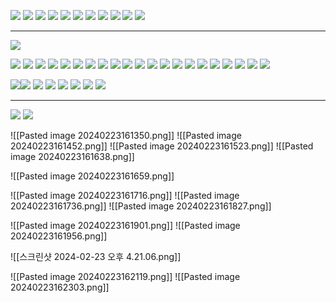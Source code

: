 ![](https://i.imgur.com/SE9164j.png)
![](https://i.imgur.com/h2RZkt7.png)
![](https://i.imgur.com/JHe02BV.png)
![](https://i.imgur.com/Kb9aOUu.png)
![](https://i.imgur.com/bOeGYyC.png)
![](https://i.imgur.com/ERe6q1B.png)
![](https://i.imgur.com/qQtbr8B.png)
![](https://i.imgur.com/0JLqc1x.png)
![](https://i.imgur.com/kybaUEW.png)
![](https://i.imgur.com/pUrMBhZ.png)
![](https://i.imgur.com/EDIeRYN.png)


----
![](https://i.imgur.com/nK1uzyK.png)

![](https://i.imgur.com/vsWU7Oc.png)
![](https://i.imgur.com/MC8NX8g.png)
![](https://i.imgur.com/gAJF3xC.png)
![](https://i.imgur.com/6Ml2sAq.png)
![](https://i.imgur.com/4OpZ1i9.png)
![](https://i.imgur.com/1RJcnrf.png)
![](https://i.imgur.com/HZL8DOP.png)
![](https://i.imgur.com/xYpNj9n.png)
![](https://i.imgur.com/rRlZn0t.png)
![](https://i.imgur.com/hMHHCmw.png)
![](https://i.imgur.com/kqVHASZ.png)
![](https://i.imgur.com/ewkpOhd.png)
![](https://i.imgur.com/hMYoLju.png)
![](https://i.imgur.com/1vSMt4R.png)
![](https://i.imgur.com/wX0xmjT.png)
![](https://i.imgur.com/NMMeJhe.png)
![](https://i.imgur.com/iJ3gmoL.png)
![](https://i.imgur.com/5GYu9NB.png)
![](https://i.imgur.com/37IvJlY.png)
![](https://i.imgur.com/usihG67.png)
![](https://i.imgur.com/lUUK970.png)

![](https://i.imgur.com/69A2qjn.png)![](https://i.imgur.com/3rE3NV6.png)
![](https://i.imgur.com/P9nEhl4.png)
![](https://i.imgur.com/c7qRR96.png)
![](https://i.imgur.com/Fm2ySg1.png)
![](https://i.imgur.com/kedQHBh.png)
![](https://i.imgur.com/nRmCve1.png)
![](https://i.imgur.com/Q1peGU3.png)


---
![](https://i.imgur.com/0FiGLaN.png)
![](https://i.imgur.com/6j732LT.png)
<!--⚠️Imgur upload failed, check dev console-->
![[Pasted image 20240223161350.png]]<!--⚠️Imgur upload failed, check dev console-->
![[Pasted image 20240223161452.png]]<!--⚠️Imgur upload failed, check dev console-->
![[Pasted image 20240223161523.png]]<!--⚠️Imgur upload failed, check dev console-->
![[Pasted image 20240223161638.png]]
<!--⚠️Imgur upload failed, check dev console-->
![[Pasted image 20240223161659.png]]

<!--⚠️Imgur upload failed, check dev console-->
![[Pasted image 20240223161716.png]]<!--⚠️Imgur upload failed, check dev console-->
![[Pasted image 20240223161736.png]]<!--⚠️Imgur upload failed, check dev console-->
![[Pasted image 20240223161827.png]]


<!--⚠️Imgur upload failed, check dev console-->
![[Pasted image 20240223161901.png]]<!--⚠️Imgur upload failed, check dev console-->
![[Pasted image 20240223161956.png]]
<!--⚠️Imgur upload failed, check dev console-->
![[스크린샷 2024-02-23 오후 4.21.06.png]]
<!--⚠️Imgur upload failed, check dev console-->
![[Pasted image 20240223162119.png]]<!--⚠️Imgur upload failed, check dev console-->
![[Pasted image 20240223162303.png]]